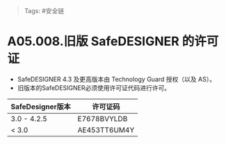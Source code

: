 > Tags: #安全链

# A05.008.旧版 SafeDESIGNER 的许可证

- SafeDESIGNER 4.3 及更高版本由 Technology Guard 授权（以及 AS）。
- 旧版本的SafeDESIGNER必须使用许可证代码进行许可。

| SafeDesigner版本 | 许可证码    |
| --- | --- |
| 3.0 - 4.2.5    |  E7678BVYLDB   |
|  < 3.0   | AE453TT6UM4Y    |
